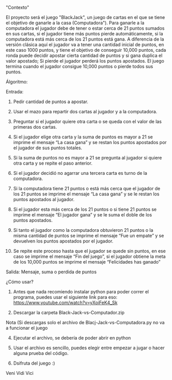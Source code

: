 "Contexto"

El proyecto será el juego "BlackJack", un juego de cartas en el que se tiene el objetivo de ganarle a la casa (Computadora"). Para ganarle a la computadora el jugador debe de tener o estar cerca de 21 puntos sumados en sus cartas, si el jugador tiene más puntos pierde automáticamente, si la computadora está más cerca de los 21 puntos está gana. A diferencia de la versión clásica aquí el jugador va a tener una cantidad inicial de puntos, en este caso 1000 puntos, y tiene el objetivo de conseguir 10,000 puntos, cada ronda puede decidir apostar cierta cantidad de puntos y si gana duplica el valor apostado; Si pierde el jugador perderá los puntos apostados. El juego termina cuando el jugador consigue 10,000 puntos o pierde todos sus puntos.

Álgoritmo:

Entrada: 

1.	Pedir cantidad de puntos a apostar.
   
2.	Usar el mazo para repartir dos cartas al jugador y a la computadora.
   
3.	Preguntar si el jugador quiere otra carta o se queda con el valor de las primeras dos cartas.
   
4.	Si el jugador elige otra carta y la suma de puntos es mayor a 21 se imprime el mensaje “La casa gana” y se restan los puntos apostados por el jugador de sus puntos totales.
   
5.	Si la suma de puntos no es mayor a 21 se pregunta al jugador si quiere otra carta y se repite el paso anterior.

6.	Si el jugador decidió no agarrar una tercera carta es turno de la computadora.

7.	Si la computadora tiene 21 puntos o está más cerca que el jugador de los 21 puntos se imprime el mensaje “La casa gana” y se le restan los puntos apostados al jugador.

8.	Si el jugador esta más cerca de los 21 puntos o si tiene 21 puntos se imprime el mensaje “El jugador gana” y se le suma el doble de los puntos apostados.

9.	Si tanto el jugador como la computadora obtuvieron 21 puntos o la misma cantidad de puntos se imprime el mensaje “Fue un empate” y se devuelven los puntos apostados por el jugador.

10.	Se repite este proceso hasta que el jugador se quede sin puntos, en ese caso se imprime el mensaje “Fin del juego”, si el jugador obtiene la meta de los 10,000 puntos se imprime el mensaje “Felicidades has ganado”

Salida: Mensaje, suma o perdida de puntos

¿Cómo usar?

1. Antes que nada recomiendo instalar python para poder correr el programa, puedes usar el siguiente link para eso: https://www.youtube.com/watch?v=yXoiFeK4_Sk

2. Descargar la carpeta Black-Jack-vs-Computador.zip

Nota (Si descargas solo el archivo de Blacj-Jack-vs-Computadora.py no va a funcionar el juego

4. Ejecutar el archivo, se debería de poder abrir en python

5. Usar el archivo es sencillo, puedes elegir entre empezar a jugar o hacer alguna prueba del código.

6. Dsifruta del juego :)



Veni Vidi Vici
